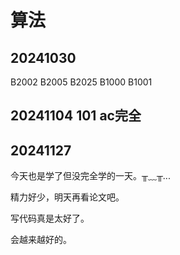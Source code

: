 # 算法
## 20241030
B2002
B2005
B2025
B1000
B1001

## 20241104 101 ac完全
## 20241127
今天也是学了但没完全学的一天。╥﹏╥...

精力好少，明天再看论文吧。

写代码真是太好了。

会越来越好的。